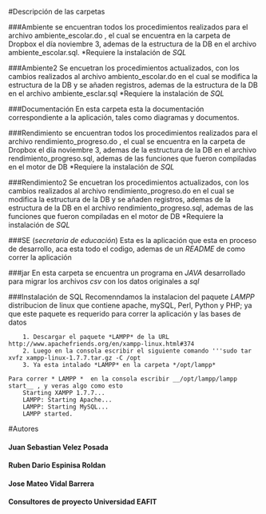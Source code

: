 #Descripción de las carpetas

###Ambiente
    se encuentran todos los procedimientos realizados para el archivo
    ambiente_escolar.do , el cual se encuentra en la carpeta de Dropbox
    el día noviembre 3, ademas de la estructura de la DB en el archivo
    ambiente_escolar.sql.
    *Requiere la instalación de *SQL*


###Ambiente2
    Se encuetran los procedimientos actualizados, con los cambios realizados
    al archivo ambiento_escolar.do  en el cual se modifica la estructura de
    la DB y se añaden registros, ademas de la estructura de la DB en el
    archivo ambiente_esclar.sql
    *Requiere la instalación de *SQL*

###Documentación
    En esta carpeta esta la documentación correspondiente a la aplicación,
    tales como diagramas  y documentos.

###Rendimiento
    se encuentran todos los procedimientos realizados para el archivo
    rendimiento_progreso.do , el cual se encuentra en la carpeta de
    Dropbox el día noviembre 3, ademas de la estructura de la DB en el
    archivo rendimiento_progreso.sql, ademas de las funciones que fueron compiladas
    en el motor de DB
    *Requiere la instalación de *SQL*

###Rendimiento2
    Se encuetran los procedimientos actualizados, con los cambios realizados
    al archivo rendimiento_progreso.do  en el cual se modifica la estructura
    de la DB y se añaden registros, ademas de la estructura de la DB en el
    archivo rendimiento_progreso.sql, ademas de las funciones que fueron compiladas
    en el motor de DB
    *Requiere la instalación de *SQL*


###SE (*secretaria de educación*)
    Esta es la aplicación que esta en proceso de desarrollo, aca esta
    todo el codigo, ademas de un _README_ de como correr la aplicación

###jar
    En esta carpeta se encuentra un programa en _JAVA_ desarrollado para migrar
    los archivos _csv_ con los datos originales a _sql_


###Instalación de SQL
    Recomenndamos la instalacion del paquete *LAMPP*  distribucion de linux que
    contiene apache, mySQL, Perl, Python y PHP; ya que este paquete es requerido
    para correr la aplicación y las bases de datos

        1. Descargar el paquete *LAMPP* de la URL http://www.apachefriends.org/en/xampp-linux.html#374
        2. Luego en la consola escribir el siguiente comando '''sudo tar xvfz xampp-linux-1.7.7.tar.gz -C /opt
        3. Ya esta intalado *LAMPP* en la carpeta */opt/lampp*

    Para correr * LAMPP *  en la consola escribir __/opt/lampp/lampp start__ , y veras algo como esto
        Starting XAMPP 1.7.7...
        LAMPP: Starting Apache...
        LAMPP: Starting MySQL...
        LAMPP started.



#Autores

#### Juan Sebastian Velez Posada

#### Ruben Dario Espinisa Roldan

#### Jose Mateo Vidal Barrera

#### Consultores de proyecto Universidad EAFIT
